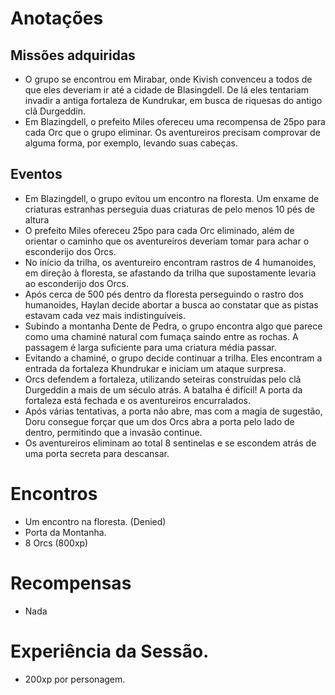 
# Anotações

## Missões adquiridas
* O grupo se encontrou em Mirabar, onde Kivish convenceu a todos de que eles deveriam ir até
a cidade de Blasingdell. De lá eles tentariam invadir a antiga fortaleza de Kundrukar, em busca
de riquesas do antigo clã Durgeddin.
* Em Blazingdell, o prefeito Miles ofereceu uma recompensa de 25po para cada Orc que o grupo
eliminar. Os aventureiros precisam comprovar de alguma forma, por exemplo, levando suas cabeças.

## Eventos

* Em Blazingdell, o grupo evitou um encontro na floresta. Um enxame de criaturas estranhas
perseguia duas criaturas de pelo menos 10 pés de altura
* O prefeito Miles ofereceu 25po para cada Orc eliminado, além de orientar o caminho que
os aventureiros deveriam tomar para achar o esconderijo dos Orcs.
* No início da trilha, os aventureiro encontram rastros de 4 humanoides, em direção à floresta,
se afastando da trilha que supostamente levaria ao esconderijo dos Orcs.
* Após cerca de 500 pés dentro da floresta perseguindo o rastro dos humanoides, Haylan decide
abortar a busca ao constatar que as pistas estavam cada vez mais indistinguíveis.
* Subindo a montanha Dente de Pedra, o grupo encontra algo que parece como uma chaminé natural
com fumaça saindo entre as rochas. A passagem é larga suficiente para uma criatura média passar.
* Evitando a chaminé, o grupo decide continuar a trilha. Eles encontram a entrada da fortaleza
Khundrukar e iniciam um ataque surpresa.
* Orcs defendem a fortaleza, utilizando seteiras construídas pelo clã Durgeddin a mais de um
século atrás. A batalha é difícil! A porta da fortaleza está fechada e os aventureiros encurralados.
* Após várias tentativas, a porta não abre, mas com a magia de sugestão, Doru consegue forçar
que um dos Orcs abra a porta pelo lado de dentro, permitindo que a invasão continue.
* Os aventureiros eliminam ao total 8 sentinelas e se escondem atrás de uma porta secreta
para descansar. 

# Encontros

* Um encontro na floresta. (Denied)
* Porta da Montanha.
 * 8 Orcs (800xp)

# Recompensas

* Nada

# Experiência da Sessão.

* 200xp por personagem.




